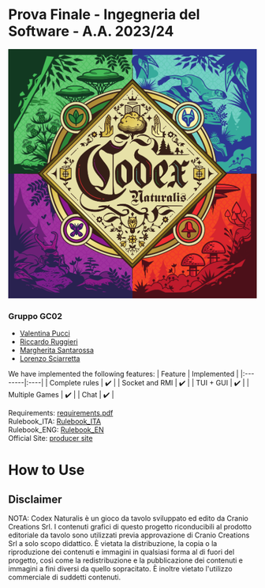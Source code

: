 # Prova Finale - Ingegneria del Software - A.A. 2023/24
![Logo](src/main/resources/Codex.png)

### Gruppo GC02
- [Valentina Pucci](https://github.com/ValentinaPucci)
- [Riccardo Ruggieri](https://github.com/RiccardoRuggieri)
- [Margherita Santarossa](https://github.com/margherita-santarossa)
- [Lorenzo Sciarretta](https://github.com/L-Neur0)

We have implemented the following features:
   | Feature | Implemented  |
|:--------|:----|
| Complete rules  | :heavy_check_mark:    |
| Socket and RMI  | :heavy_check_mark:    |
| TUI + GUI  | :heavy_check_mark:    |
| Multiple Games   | :heavy_check_mark:    |
| Chat  | :heavy_check_mark:    |

Requirements: <a href="https://github.com/ValentinaPucci/ing-sw-2024-pucci-ruggieri-santarossa-sciarretta/blob/main/DOC/Requirements/requirements.pdf">requirements.pdf</a> <br>
Rulebook_ITA:  <a href="https://github.com/ValentinaPucci/ing-sw-2024-pucci-ruggieri-santarossa-sciarretta/blob/main/DOC/Requirements/CODEX_Rulebook_IT.pdf">Rulebook_ITA</a> <br>
Rulebook_ENG: <a href="https://github.com/ValentinaPucci/ing-sw-2024-pucci-ruggieri-santarossa-sciarretta/blob/main/DOC/Requirements/CODEX_Rulebook_EN.pdf">Rulebook_EN</a> <br>
Official Site: <a href="https://www.craniocreations.it/prodotto/codex-naturalis">producer site</a>

# How to Use 


## Disclaimer
NOTA: Codex Naturalis è un gioco da tavolo sviluppato ed edito da Cranio Creations Srl. I contenuti grafici di questo progetto riconducibili al prodotto editoriale da tavolo sono utilizzati previa approvazione di Cranio Creations Srl a solo scopo didattico. È vietata la distribuzione, la copia o la riproduzione dei contenuti e immagini in qualsiasi forma al di fuori del progetto, così come la redistribuzione e la pubblicazione dei contenuti e immagini a fini diversi da quello sopracitato. È inoltre vietato l'utilizzo commerciale di suddetti contenuti.
